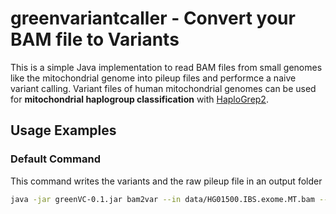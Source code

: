 # greenvariantcaller - Convert your BAM file to Variants

This is a simple Java implementation to read BAM files from small genomes like the mitochondrial genome into pileup files and performce a naive variant calling. Variant files of human mitochondrial genomes can be used for **mitochondrial haplogroup classification** with [HaploGrep2](http://haplogrep.uibk.ac.at).

## Usage Examples

### Default Command
This command writes the variants and the raw pileup file in an output folder 

```bash
java -jar greenVC-0.1.jar bam2var --in data/HG01500.IBS.exome.MT.bam --out resultfolder  --ref data/rcrs.fasta  --VAF 0.2 --QUAL 20

```


